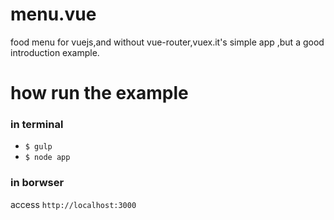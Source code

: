 # menu.vue
food menu for vuejs,and without vue-router,vuex.it's simple app ,but a good introduction example.
# how run the example
### in terminal
* `$ gulp`
* `$ node app`

### in borwser
access `http://localhost:3000`
